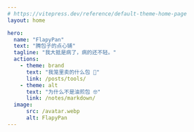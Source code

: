 ```yaml
---
# https://vitepress.dev/reference/default-theme-home-page
layout: home

hero:
  name: "FlapyPan"
  text: "腾包子的点心铺"
  tagline: "我大抵是病了，病的还不轻。"
  actions:
    - theme: brand
      text: "我笼里卖的什么包 🤤"
      link: /posts/tools/
    - theme: alt
      text: "为什么不是油煎包 🤓"
      link: /notes/markdown/
  image:
      src: /avatar.webp
      alt: FlapyPan
---
```


